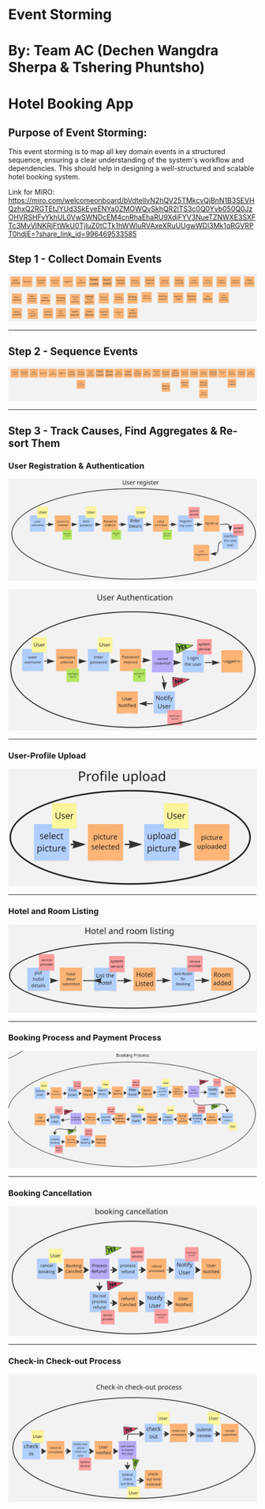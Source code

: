 # Event Storming
# By: Team AC (Dechen Wangdra Sherpa & Tshering Phuntsho)
# Hotel Booking App

## Purpose of Event Storming:
This event storming is to map all key domain events in a structured sequence, ensuring a clear understanding of the system's workflow and dependencies. This should help in designing a well-structured and scalable hotel booking system. 


Link for MIRO: https://miro.com/welcomeonboard/bVdtelIvN2hQV25TMkcvQjBnN1B3SEVHQzhxQ2RGTEtJYUd3SkEyeENYa0ZMOWQvSkhQR2lTS3c0Q0Yvb050Q0JzOHVRSHFvYkhUL0VwSWNDcEM4cnRhaEhaRU9XdjFYV3NueTZNWXE3SXFTc3MvVlNKRjFtWkU0TjluZ0tCTk1hWWluRVAxeXRuUUgwWDl3Mk1qRGVRPT0hdjE=?share_link_id=996469533585

## Step 1 - Collect Domain Events

![alt text](images/step1.jpg)

----
## Step 2 - Sequence Events

![alt text](images/step2.jpg)

----
## Step 3 - Track Causes, Find Aggregates & Re-sort Them

### User Registration & Authentication

![alt text](images/userresgister.jpg)

![alt text](images/userauth.jpg)

----
### User-Profile Upload

![alt text](images/fileupload.jpg)

----
### Hotel and Room Listing

![alt text](images/hotellist.jpg)

----
### Booking Process and Payment Process

![alt text](images/bookingprocess.jpg)

----
### Booking Cancellation

![alt text](images/bookingcancellation.jpg)

----
### Check-in Check-out Process

![alt text](images/checkincheckout.jpg)
